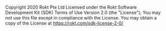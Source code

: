 Copyright 2020 Rokt Pte Ltd
Licensed under the Rokt Software Development Kit (SDK) Terms of Use
Version 2.0 (the "License");
You may not use this file except in compliance with the License.
You may obtain a copy of the License at https://rokt.com/sdk-license-2-0/  
